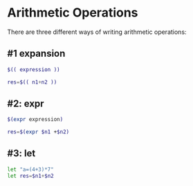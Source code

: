 # Arithmetic Operations

There are three different ways of writing arithmetic operations:

## #1 expansion

```bash
$(( expression ))

res=$(( n1+n2 ))
```

## #2: expr

```bash
$(expr expression)

res=$(expr $n1 +$n2)
```

## #3: let

```bash
let "a=(4+3)*7"
let res=$n1+$n2
```
